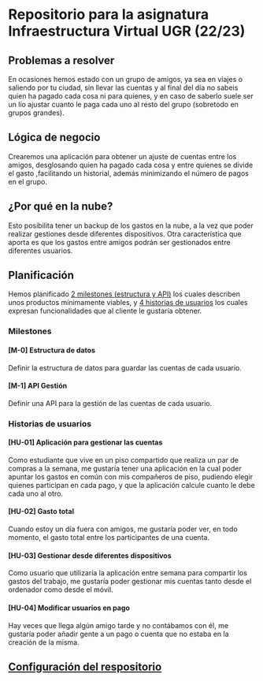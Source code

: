 # Repositorio para la asignatura Infraestructura Virtual UGR (22/23)

## Problemas a resolver
En ocasiones hemos estado con un grupo de amigos, ya sea en viajes o saliendo por tu ciudad, sin llevar las cuentas y al final del día no sabeis quien ha pagado cada cosa ni para quienes, y en caso de saberlo suele ser un lío ajustar cuanto le paga cada uno al resto del grupo (sobretodo en grupos grandes).

## Lógica de negocio
Crearemos una aplicación para obtener un ajuste de cuentas entre los amigos, desglosando quien ha pagado cada cosa y entre quienes se divide el gasto ,facilitando un historial, además minimizando el número de pagos en el grupo.

## ¿Por qué en la nube?
Esto posibilita tener un backup de los gastos en la nube, a la vez que poder realizar gestiones desde diferentes dispositivos. Otra característica que aporta es que los gastos entre amigos podrán ser gestionados entre diferentes usuarios.

## Planificación
Hemos planificado [2 milestones (estructura y API)](https://github.com/marcosrmartin/PerroAndaluz/milestones) los cuales describen unos productos mínimamente viables, y [4 historias de usuarios](https://github.com/marcosrmartin/PerroAndaluz/issues) los cuales expresan funcionalidades que al cliente le gustaría obtener.

### Milestones
#### [M-0] Estructura de datos
Definir la estructura de datos para guardar las cuentas de cada usuario.

#### [M-1] API Gestión
Definir una API para la gestión de las cuentas de cada usuario.

### Historias de usuarios
#### [HU-01] Aplicación para gestionar las cuentas
Como estudiante que vive en un piso compartido que realiza un par de compras a la semana, me gustaría tener una aplicación en la cual poder apuntar los gastos en común con mis compañeros de piso, pudiendo elegir quienes participan en cada pago, y que la aplicación calcule cuanto le debe cada uno al otro.

#### [HU-02] Gasto total
Cuando estoy un día fuera con amigos, me gustaría poder ver, en todo momento, el gasto total entre los participantes de una cuenta.

#### [HU-03] Gestionar desde diferentes dispositivos
Como usuario que utilizaría la aplicación entre semana para compartir los gastos del trabajo, me gustaría poder gestionar mis cuentas tanto desde el ordenador como desde el móvil.

#### [HU-04] Modificar usuarios en pago
Hay veces que llega algún amigo tarde y no contábamos con él, me gustaría poder añadir gente a un pago o cuenta que no estaba en la creación de la misma.

## [Configuración del respositorio](https://github.com/marcosrmartin/PerroAndaluz/tree/Objetivo-0/docs/readme.md)
